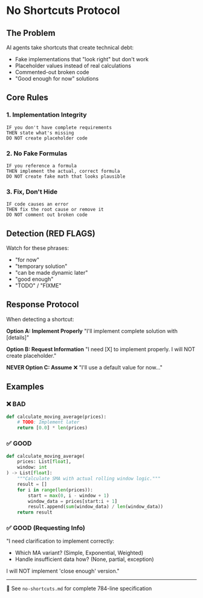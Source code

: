 # No Shortcuts Protocol

## The Problem
AI agents take shortcuts that create technical debt:
- Fake implementations that "look right" but don't work
- Placeholder values instead of real calculations
- Commented-out broken code
- "Good enough for now" solutions

## Core Rules

### 1. Implementation Integrity
```
IF you don't have complete requirements
THEN state what's missing
DO NOT create placeholder code
```

### 2. No Fake Formulas
```
IF you reference a formula
THEN implement the actual, correct formula
DO NOT create fake math that looks plausible
```

### 3. Fix, Don't Hide
```
IF code causes an error
THEN fix the root cause or remove it
DO NOT comment out broken code
```

## Detection (RED FLAGS)
Watch for these phrases:
- "for now"
- "temporary solution"
- "can be made dynamic later"
- "good enough"
- "TODO" / "FIXME"

## Response Protocol

When detecting a shortcut:

**Option A: Implement Properly**
"I'll implement complete solution with [details]"

**Option B: Request Information**
"I need [X] to implement properly. I will NOT create placeholder."

**NEVER Option C: Assume**
❌ "I'll use a default value for now..."

## Examples

### ❌ BAD
```python
def calculate_moving_average(prices):
    # TODO: Implement later
    return [0.0] * len(prices)
```

### ✅ GOOD
```python
def calculate_moving_average(
    prices: List[float], 
    window: int
) -> List[float]:
    """Calculate SMA with actual rolling window logic."""
    result = []
    for i in range(len(prices)):
        start = max(0, i - window + 1)
        window_data = prices[start:i + 1]
        result.append(sum(window_data) / len(window_data))
    return result
```

### ✅ GOOD (Requesting Info)
"I need clarification to implement correctly:
- Which MA variant? (Simple, Exponential, Weighted)
- Handle insufficient data how? (None, partial, exception)

I will NOT implement 'close enough' version."

---
📄 See `no-shortcuts.md` for complete 784-line specification
